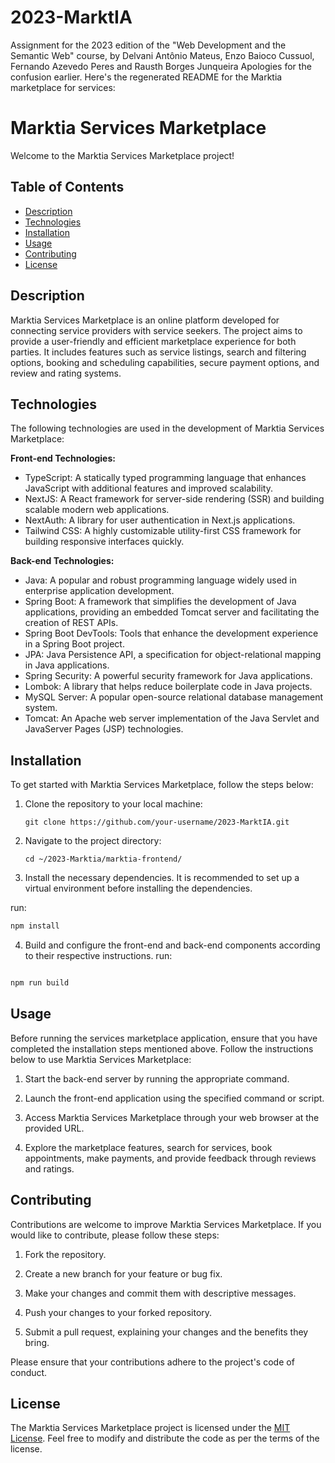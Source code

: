 # 2023-MarktIA
Assignment for the 2023 edition of the "Web Development and the Semantic Web" course, by Delvani Antônio Mateus, Enzo Baioco Cussuol, Fernando Azevedo Peres and Rausth Borges Junqueira
Apologies for the confusion earlier. Here's the regenerated README for the Marktia marketplace for services:

# Marktia Services Marketplace

Welcome to the Marktia Services Marketplace project!

## Table of Contents
- [Description](#description)
- [Technologies](#technologies)
- [Installation](#installation)
- [Usage](#usage)
- [Contributing](#contributing)
- [License](#license)

## Description

Marktia Services Marketplace is an online platform developed for connecting service providers with service seekers. The project aims to provide a user-friendly and efficient marketplace experience for both parties. It includes features such as service listings, search and filtering options, booking and scheduling capabilities, secure payment options, and review and rating systems.

## Technologies

The following technologies are used in the development of Marktia Services Marketplace:

**Front-end Technologies:**
- TypeScript: A statically typed programming language that enhances JavaScript with additional features and improved scalability.
- NextJS: A React framework for server-side rendering (SSR) and building scalable modern web applications.
- NextAuth: A library for user authentication in Next.js applications.
- Tailwind CSS: A highly customizable utility-first CSS framework for building responsive interfaces quickly.

**Back-end Technologies:**
- Java: A popular and robust programming language widely used in enterprise application development.
- Spring Boot: A framework that simplifies the development of Java applications, providing an embedded Tomcat server and facilitating the creation of REST APIs.
- Spring Boot DevTools: Tools that enhance the development experience in a Spring Boot project.
- JPA: Java Persistence API, a specification for object-relational mapping in Java applications.
- Spring Security: A powerful security framework for Java applications.
- Lombok: A library that helps reduce boilerplate code in Java projects.
- MySQL Server: A popular open-source relational database management system.
- Tomcat: An Apache web server implementation of the Java Servlet and JavaServer Pages (JSP) technologies.

## Installation

To get started with Marktia Services Marketplace, follow the steps below:

1. Clone the repository to your local machine:

   ```
   git clone https://github.com/your-username/2023-MarktIA.git
   ```

2. Navigate to the project directory:

   ```
   cd ~/2023-Marktia/marktia-frontend/
   ```

3. Install the necessary dependencies. It is recommended to set up a virtual environment before installing the dependencies.

run:

```bash
npm install

```

4. Build and configure the front-end and back-end components according to their respective instructions.
run:

```bash

npm run build

```
## Usage

Before running the services marketplace application, ensure that you have completed the installation steps mentioned above. Follow the instructions below to use Marktia Services Marketplace:

1. Start the back-end server by running the appropriate command.

2. Launch the front-end application using the specified command or script.

3. Access Marktia Services Marketplace through your web browser at the provided URL.

4. Explore the marketplace features, search for services, book appointments, make payments, and provide feedback through reviews and ratings.

## Contributing

Contributions are welcome to improve Marktia Services Marketplace. If you would like to contribute, please follow these steps:

1. Fork the repository.

2. Create a new branch for your feature or bug fix.

3. Make your changes and commit them with descriptive messages.

4. Push your changes to your forked repository.

5. Submit a pull request, explaining your changes and the benefits they bring.

Please ensure that your contributions adhere to the project's code of conduct.

## License

The Marktia Services Marketplace project is licensed under the [MIT License](LICENSE). Feel free to modify and distribute the code as per the terms of the license.
